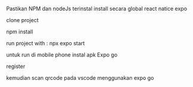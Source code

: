 Pastikan NPM dan nodeJs terinstal
install secara global react natice expo

clone project

npm install

run project with : npx expo start

untuk run di mobile phone
instal apk Expo go

register

kemudian scan qrcode pada vscode menggunakan expo go
